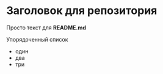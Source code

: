 # Заголовок для репозитория
Просто текст для **README.md**

Упорядоченный список
* один
* два
* три
